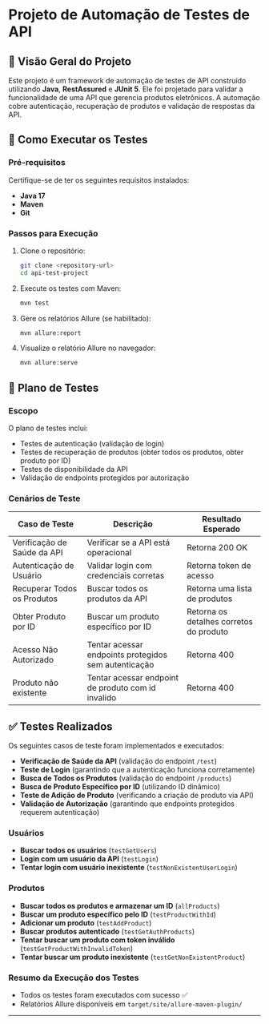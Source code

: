 # Projeto de Automação de Testes de API

## 📌 Visão Geral do Projeto

Este projeto é um framework de automação de testes de API construído utilizando **Java**, **RestAssured** e **JUnit 5**. Ele foi projetado para validar a funcionalidade de uma API que gerencia produtos eletrônicos. A automação cobre autenticação, recuperação de produtos e validação de respostas da API.

## 🚀 Como Executar os Testes

### Pré-requisitos

Certifique-se de ter os seguintes requisitos instalados:

- **Java 17**
- **Maven**
- **Git**

### Passos para Execução

1. Clone o repositório:
   ```sh
   git clone <repository-url>
   cd api-test-project
   ```
2. Execute os testes com Maven:
   ```sh
   mvn test
   ```
3. Gere os relatórios Allure (se habilitado):
   ```sh
   mvn allure:report
   ```
4. Visualize o relatório Allure no navegador:
   ```sh
   mvn allure:serve
   ```

## 📝 Plano de Testes

### Escopo

O plano de testes inclui:

- Testes de autenticação (validação de login)
- Testes de recuperação de produtos (obter todos os produtos, obter produto por ID)
- Testes de disponibilidade da API
- Validação de endpoints protegidos por autorização

### Cenários de Teste

| Caso de Teste               | Descrição                                            | Resultado Esperado                      |
| --------------------------- | ---------------------------------------------------- | --------------------------------------- |
| Verificação de Saúde da API | Verificar se a API está operacional                  | Retorna 200 OK                          |
| Autenticação de Usuário     | Validar login com credenciais corretas               | Retorna token de acesso                 |
| Recuperar Todos os Produtos | Buscar todos os produtos da API                      | Retorna uma lista de produtos           |
| Obter Produto por ID        | Buscar um produto específico por ID                  | Retorna os detalhes corretos do produto |
| Acesso Não Autorizado       | Tentar acessar endpoints protegidos sem autenticação | Retorna 400                             |
| Produto não existente       | Tentar acessar endpoint de produto com id invalido   | Retorna 400                             |

## ✅ Testes Realizados

Os seguintes casos de teste foram implementados e executados:

- **Verificação de Saúde da API** (validação do endpoint `/test`)
- **Teste de Login** (garantindo que a autenticação funciona corretamente)
- **Busca de Todos os Produtos** (validação do endpoint `/products`)
- **Busca de Produto Específico por ID** (utilizando ID dinâmico)
- **Teste de Adição de Produto** (verificando a criação de produto via API)
- **Validação de Autorização** (garantindo que endpoints protegidos requerem autenticação)

### Usuários
- **Buscar todos os usuários** (`testGetUsers`)
- **Login com um usuário da API** (`testLogin`)
- **Tentar login com usuário inexistente** (`testNonExistentUserLogin`)

### Produtos
- **Buscar todos os produtos e armazenar um ID** (`allProducts`)
- **Buscar um produto específico pelo ID** (`testProductWithId`)
- **Adicionar um produto** (`testAddProduct`)
- **Buscar produtos autenticado** (`testGetAuthProducts`)
- **Tentar buscar um produto com token inválido** (`testGetProductWithInvalidToken`)
- **Tentar buscar um produto inexistente** (`testGetNonExistentProduct`)

### Resumo da Execução dos Testes

- Todos os testes foram executados com sucesso ✅
- Relatórios Allure disponíveis em `target/site/allure-maven-plugin/`

---


